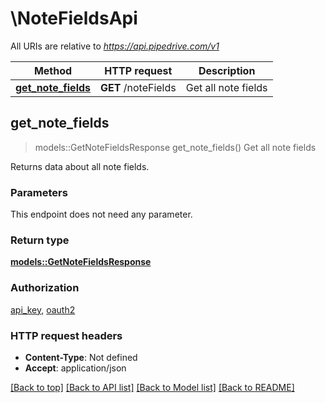 # \NoteFieldsApi

All URIs are relative to *https://api.pipedrive.com/v1*

Method | HTTP request | Description
------------- | ------------- | -------------
[**get_note_fields**](NoteFieldsApi.md#get_note_fields) | **GET** /noteFields | Get all note fields



## get_note_fields

> models::GetNoteFieldsResponse get_note_fields()
Get all note fields

Returns data about all note fields.

### Parameters

This endpoint does not need any parameter.

### Return type

[**models::GetNoteFieldsResponse**](GetNoteFieldsResponse.md)

### Authorization

[api_key](../README.md#api_key), [oauth2](../README.md#oauth2)

### HTTP request headers

- **Content-Type**: Not defined
- **Accept**: application/json

[[Back to top]](#) [[Back to API list]](../README.md#documentation-for-api-endpoints) [[Back to Model list]](../README.md#documentation-for-models) [[Back to README]](../README.md)

